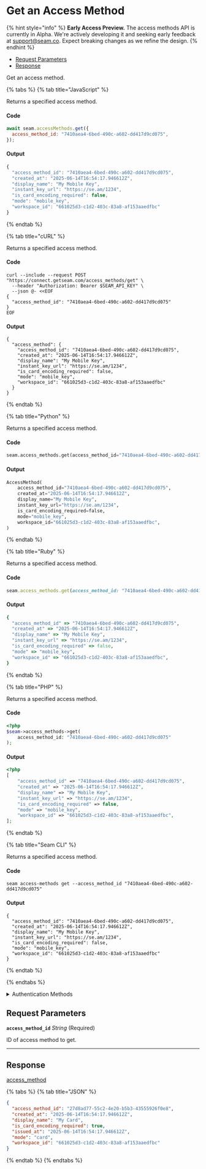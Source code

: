 # Get an Access Method
{% hint style="info" %}
**Early Access Preview.** The access methods API is currently in Alpha. We're actively developing it and seeking early feedback at [support@seam.co](mailto:support@seam.co). Expect breaking changes as we refine the design.
{% endhint %}

- [Request Parameters](#request-parameters)
- [Response](#response)

Get an access method.


{% tabs %}
{% tab title="JavaScript" %}

Returns a specified access method.

#### Code

```javascript
await seam.accessMethods.get({
  access_method_id: "7410aea4-6bed-490c-a602-dd417d9cd075",
});
```

#### Output

```javascript
{
  "access_method_id": "7410aea4-6bed-490c-a602-dd417d9cd075",
  "created_at": "2025-06-14T16:54:17.946612Z",
  "display_name": "My Mobile Key",
  "instant_key_url": "https://se.am/1234",
  "is_card_encoding_required": false,
  "mode": "mobile_key",
  "workspace_id": "661025d3-c1d2-403c-83a8-af153aaedfbc"
}
```
{% endtab %}

{% tab title="cURL" %}

Returns a specified access method.

#### Code

```curl
curl --include --request POST "https://connect.getseam.com/access_methods/get" \
  --header "Authorization: Bearer $SEAM_API_KEY" \
  --json @- <<EOF
{
  "access_method_id": "7410aea4-6bed-490c-a602-dd417d9cd075"
}
EOF
```

#### Output

```curl
{
  "access_method": {
    "access_method_id": "7410aea4-6bed-490c-a602-dd417d9cd075",
    "created_at": "2025-06-14T16:54:17.946612Z",
    "display_name": "My Mobile Key",
    "instant_key_url": "https://se.am/1234",
    "is_card_encoding_required": false,
    "mode": "mobile_key",
    "workspace_id": "661025d3-c1d2-403c-83a8-af153aaedfbc"
  }
}
```
{% endtab %}

{% tab title="Python" %}

Returns a specified access method.

#### Code

```python
seam.access_methods.get(access_method_id="7410aea4-6bed-490c-a602-dd417d9cd075")
```

#### Output

```python
AccessMethod(
    access_method_id="7410aea4-6bed-490c-a602-dd417d9cd075",
    created_at="2025-06-14T16:54:17.946612Z",
    display_name="My Mobile Key",
    instant_key_url="https://se.am/1234",
    is_card_encoding_required=false,
    mode="mobile_key",
    workspace_id="661025d3-c1d2-403c-83a8-af153aaedfbc",
)
```
{% endtab %}

{% tab title="Ruby" %}

Returns a specified access method.

#### Code

```ruby
seam.access_methods.get(access_method_id: "7410aea4-6bed-490c-a602-dd417d9cd075")
```

#### Output

```ruby
{
  "access_method_id" => "7410aea4-6bed-490c-a602-dd417d9cd075",
  "created_at" => "2025-06-14T16:54:17.946612Z",
  "display_name" => "My Mobile Key",
  "instant_key_url" => "https://se.am/1234",
  "is_card_encoding_required" => false,
  "mode" => "mobile_key",
  "workspace_id" => "661025d3-c1d2-403c-83a8-af153aaedfbc",
}
```
{% endtab %}

{% tab title="PHP" %}

Returns a specified access method.

#### Code

```php
<?php
$seam->access_methods->get(
    access_method_id: "7410aea4-6bed-490c-a602-dd417d9cd075"
);
```

#### Output

```php
<?php
[
    "access_method_id" => "7410aea4-6bed-490c-a602-dd417d9cd075",
    "created_at" => "2025-06-14T16:54:17.946612Z",
    "display_name" => "My Mobile Key",
    "instant_key_url" => "https://se.am/1234",
    "is_card_encoding_required" => false,
    "mode" => "mobile_key",
    "workspace_id" => "661025d3-c1d2-403c-83a8-af153aaedfbc",
];
```
{% endtab %}

{% tab title="Seam CLI" %}

Returns a specified access method.

#### Code

```seam_cli
seam access-methods get --access_method_id "7410aea4-6bed-490c-a602-dd417d9cd075"
```

#### Output

```seam_cli
{
  "access_method_id": "7410aea4-6bed-490c-a602-dd417d9cd075",
  "created_at": "2025-06-14T16:54:17.946612Z",
  "display_name": "My Mobile Key",
  "instant_key_url": "https://se.am/1234",
  "is_card_encoding_required": false,
  "mode": "mobile_key",
  "workspace_id": "661025d3-c1d2-403c-83a8-af153aaedfbc"
}
```
{% endtab %}

{% endtabs %}


<details>

<summary>Authentication Methods</summary>

- API key
- Personal access token
  <br>Must also include the `seam-workspace` header in the request.

To learn more, see [Authentication](https://docs.seam.co/latest/api/authentication).
</details>

## Request Parameters

**`access_method_id`** *String* (Required)

ID of access method to get.

---


## Response

[access\_method](.)


{% tabs %}
{% tab title="JSON" %}



```json
{
  "access_method_id": "27d8ad77-55c2-4e20-b5b3-43555926f0e8",
  "created_at": "2025-06-14T16:54:17.946612Z",
  "display_name": "My Card",
  "is_card_encoding_required": true,
  "issued_at": "2025-06-14T16:54:17.946612Z",
  "mode": "card",
  "workspace_id": "661025d3-c1d2-403c-83a8-af153aaedfbc"
}
```
{% endtab %}
{% endtabs %}
